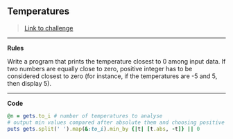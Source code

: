 ## Temperatures

> [Link to challenge](https://www.codingame.com/ide/puzzle/temperatures)

---

**Rules**

Write a program that prints the temperature closest to 0 among input data. If two numbers are equally close to zero, positive integer has to be considered closest to zero (for instance, if the temperatures are -5 and 5, then display 5).

---

**Code**

```ruby
@n = gets.to_i # number of temperatures to analyse
# output min values compared after absolute them and choosing positive over negative is they are equal
puts gets.split(' ').map(&:to_i).min_by {|t| [t.abs, -t]} || 0
```
